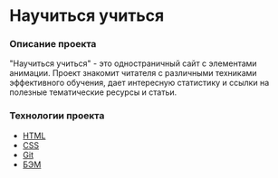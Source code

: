 # Научиться учиться

### Описание проекта
  "Научиться учиться" - это одностраничный сайт с элементами анимации. Проект знакомит читателя с различными техниками эффективного обучения, дает интересную статистику и ссылки на полезные тематические ресурсы и статьи.
  
### Технологии проекта
  * [HTML](https://html.spec.whatwg.org/multipage/)
  * [CSS](https://www.w3.org/Style/CSS/)
  * [Git](https://git-scm.com/)
  * [БЭМ](https://ru.bem.info/)
